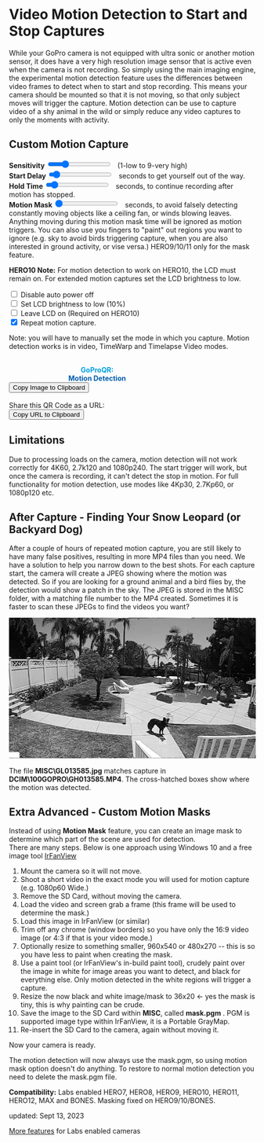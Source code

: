 # Video Motion Detection to Start and Stop Captures

<script src="../../jquery.min.js"></script>
<script src="../../qrcodeborder.js"></script>
<script src="../../html2canvas.min.js"></script>
<style>
        #qrcode{
            width: 100%;
        }
        div{
            width: 100%;
            display: inline-block;
        }
</style>

While your GoPro camera is not equipped with ultra sonic or another motion sensor, it does have a very high resolution image sensor that is active even when the camera is not recording. So simply using the main imaging engine, the experimental motion detection feature uses the differences between video frames to detect when to start and stop recording. This means your camera should be mounted so that it is not moving, so that only subject moves will trigger the capture. Motion detection can be use to capture video of a shy animal in the wild or simply reduce any video captures to only the moments with activity.

## Custom Motion Capture

**Sensitivity** <input type="range" id="snstvty" name="snstvty" min="1" max="9" value="3"><label for="snstvty"></label>&nbsp;&nbsp;<b id="snstvtytext"></b> (1-low to 9-very high)<br>
**Start Delay** <input type="range" id="delay" name="delay" min="0" max="60" value="4"><label for="delay"></label>&nbsp;&nbsp;<b id="delaytext"></b> seconds to get yourself out of the way.<br>
**Hold Time** <input type="range" id="hold" name="hold" min="0" max="60" value="5"><label for="hold"></label>&nbsp;&nbsp;<b id="holdtext"></b> seconds, to continue recording after motion has stopped.<br> 
**Motion Mask**  <input type="range" id="mask" name="mask" min="0" max="20" value="0"><label for="mask"></label>&nbsp;&nbsp;<b id="masktext"></b> seconds, to avoid falsely detecting constantly moving objects like a ceiling fan, or winds blowing leaves. Anything moving during this motion mask time will be ignored as motion triggers. You can also use you fingers to "paint" out regions you want to ignore (e.g. sky to avoid birds triggering capture, when you are also interested in ground activity, or vise versa.) HERO9/10/11 only for the mask feature.<br> 

**HERO10 Note:** For motion detection to work on HERO10, the LCD must remain on. For extended motion captures set the LCD brightness to low.  


<input type="checkbox" id="camoff" name="camoff"> 
<label for="camoff">Disable auto power off</label><br>

<input type="checkbox" id="h10lcd" name="h10lcd"> 
<label for="h10lcd">Set LCD brightness to low (10%)</label><br>

<input type="checkbox" id="h10lcdon" name="h10lcdon"> 
<label for="h10lcdon">Leave LCD on</label> (Required on HERO10)<br>

<input type="checkbox" id="repeat" name="repeat" checked> 
<label for="repeat">Repeat motion capture.</label><br>

Note: you will have to manually set the mode in which you capture.  Motion detection works is in video, TimeWarp and Timelapse Video modes. 
 
<div id="qrcode_txt" style="width: 360px">
 <center>
  <div id="qrcode"></div><br>
  <b><font color="#009FDF">GoProQR:</font></b> <em id="qrtext"></em><br>
  <b><font color="#005CAC">Motion Detection</font></b>
 </center>
</div>
<button id="copyImg">Copy Image to Clipboard</button>
<br>
<br>
Share this QR Code as a URL: <small id="urltext"></small><br>
<button id="copyBtn">Copy URL to Clipboard</button>

## Limitations

Due to processing loads on the camera, motion detection will not work correctly for 4K60, 2.7k120 and 1080p240.  The start trigger will work, but once the camera is recording, it can't detect the stop in motion. For full functionality for motion detection, use modes like 4Kp30, 2.7Kp60, or 1080p120 etc.

## After Capture - Finding Your Snow Leopard (or Backyard Dog)

After a couple of hours of repeated motion capture, you are still likely to have many false positives, resulting in more MP4 files than you need. We have a solution to help you narrow down to the best shots. For each capture start, the camera will create a JPEG showing where the motion was detected. So if you are looking for a ground animal and a bird flies by, the detection would show a patch in the sky. The JPEG is stored in the MISC folder, with a matching file number to the MP4 created. Sometimes it is faster to scan these JPEGs to find the videos you want?

![GL013585.jpg](GL013585.jpg)

The file **MISC\GL013585.jpg** matches capture in **DCIM\100GOPRO\GH013585.MP4**. The cross-hatched boxes show where the motion was detected. 

## Extra Advanced - Custom Motion Masks

Instead of using **Motion Mask** feature, you can create an image mask to determine which part of the scene are used for detection.  
There are many steps. Below is one approach using Windows 10 and a free image tool [IrFanView](https://www.irfanview.com/)
 
1. Mount the camera so it will not move.
2. Shoot a short video in the exact mode you will used for motion capture (e.g. 1080p60 Wide.)
3. Remove the SD Card, without moving the camera.
4. Load the video and screen grab a frame (this frame will be used to determine the mask.)
5. Load this image in IrFanView (or similar)
6. Trim off any chrome (window borders) so you have only the 16:9 video image (or 4:3 if that is your video mode.)
7. Optionally resize to something smaller, 960x540 or 480x270 -- this is so you have less to paint when creating the mask.
8. Use a paint tool (or IrFanView's in-build paint tool), crudely paint over the image in white for image areas you want to detect, and black for everything else.  Only motion detected in the white regions will trigger a capture.  
9. Resize the now black and white image/mask to 36x20  <- yes the mask is tiny, this is why painting can be crude.
10. Save the image to the SD Card within **MISC**, called **mask.pgm** .  PGM is supported image type within IrFanView, it is a Portable GrayMap.
11. Re-insert the SD Card to the camera, again without moving it.

Now your camera is ready.

The motion detection will now always use the mask.pgm, so using motion mask option doesn't do anything. To restore to normal motion detection you need to delete the mask.pgm file.
	
**Compatibility:** Labs enabled HERO7, HERO8, HERO9, HERO10, HERO11, HERO12, MAX and BONES.  Masking fixed on HERO9/10/BONES.
        
updated: Sept 13, 2023

[More features](..) for Labs enabled cameras

<script>
var once = true;
var qrcode;
var cmd = "oC";
var clipcopy = "";
var lasttimecmd = "";
var changed = true;
var h10lcdlow = "oB1";
var h10lcdon = "oS";

function dcmd(cmd, id) {
    var x;
	if(document.getElementById(id) !== null)
	{
		x = document.getElementById(id).checked;
		if( x === true)
			cmd = cmd + document.getElementById(id).value;
	}
	else
	{
	    var i;
		for (i = 1; i < 15; i++) { 
			var newid = id+i;
			if(document.getElementById(newid) !== null)
			{
				x = document.getElementById(newid).checked;
				if( x === true)
					cmd = cmd + document.getElementById(newid).value;
			}
		}
	}
	return cmd;
}

function makeQR() 
{	
  if(once === true)
  {
    qrcode = new QRCode(document.getElementById("qrcode"), 
    {
      text : "!oMBURN=\"\"",
      width : 360,
      height : 360,
      correctLevel : QRCode.CorrectLevel.M
    });
    once = false;
  }
}

function timeLoop()
{
  if(document.getElementById("snstvty") !== null)
  {
	var snstvty = parseInt(document.getElementById("snstvty").value);	
	document.getElementById("snstvtytext").innerHTML = snstvty;	
		
	var delay = parseInt(document.getElementById("delay").value);	
	document.getElementById("delaytext").innerHTML = delay;	
	
	var mask = parseInt(document.getElementById("mask").value);	
	document.getElementById("masktext").innerHTML = mask;	
	
	var hold = parseInt(document.getElementById("hold").value);	
	document.getElementById("holdtext").innerHTML = hold;	
		
	cmd = "!SM" + snstvty;	
	if(delay > 0) cmd = cmd + 'D' + delay;
	if(mask > 0) cmd = cmd + 'M' + mask;
	if(hold > 0) cmd = cmd + 'H' + hold;	
	
    if(document.getElementById("repeat") != null)
    {
      if(document.getElementById("repeat").checked == true)
      {
        cmd = cmd + "!R";
      }
    }

    // Auto off
    if(document.getElementById("camoff") != null && document.getElementById("camoff").checked) {
        cmd = "oC" + cmd;
    }
    // Hero10 LCD set to low
    if(document.getElementById("h10lcd") != null && document.getElementById("h10lcd").checked) {
        cmd = h10lcdlow + cmd;
    }
    // Hero10 LCD timeout to Never
    if(document.getElementById("h10lcdon") != null && document.getElementById("h10lcdon").checked) {
        cmd = h10lcdon + cmd;
    }    
  }
  
  qrcode.clear(); 
  qrcode.makeCode(cmd);
  
  if(cmd != lasttimecmd)
  {
	changed = true;
	lasttimecmd = cmd;
  }
	
  if(changed === true)
  {
	document.getElementById("qrtext").innerHTML = cmd;
	
	clipcopy = "https://gopro.github.io/labs/control/set/?cmd=" + cmd + "&title=Motion%20Detection";	
	document.getElementById("urltext").innerHTML = clipcopy;				
			
	changed = false;
  }
  
  var t = setTimeout(timeLoop, 100);
}

function myReloadFunction() {
  location.reload();
}


async function copyImageToClipboard() {
    html2canvas(document.querySelector("#qrcode_txt")).then(canvas => canvas.toBlob(blob => navigator.clipboard.write([new ClipboardItem({'image/png': blob})])));
}
async function copyTextToClipboard(text) {
	try {
		await navigator.clipboard.writeText(text);
	} catch(err) {
		alert('Error in copying text: ', err);
	}
}

function setupButtons() {	
    document.getElementById("copyBtn").onclick = function() { 
        copyTextToClipboard(clipcopy);
	};
    document.getElementById("copyImg").onclick = function() { 
        copyImageToClipboard();
	};
}
	
makeQR();
setupButtons();
timeLoop();


</script>

